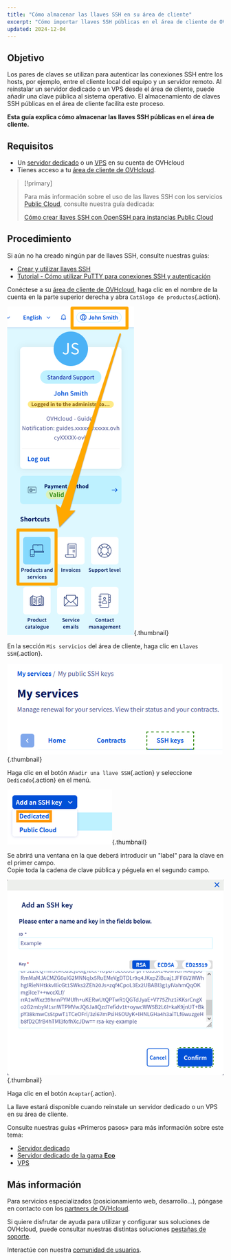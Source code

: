 ```yaml
---
title: "Cómo almacenar las llaves SSH en su área de cliente"
excerpt: "Cómo importar llaves SSH públicas en el área de cliente de OVHcloud"
updated: 2024-12-04
---
```


## Objetivo

Los pares de claves se utilizan para autenticar las conexiones SSH entre los hosts, por ejemplo, entre el cliente local del equipo y un servidor remoto. Al reinstalar un servidor dedicado o un VPS desde el área de cliente, puede añadir una clave pública al sistema operativo. El almacenamiento de claves SSH públicas en el área de cliente facilita este proceso.

**Esta guía explica cómo almacenar las llaves SSH públicas en el área de cliente.**

## Requisitos

- Un [servidor dedicado](/links/bare-metal/bare-metal) o un [VPS](/links/bare-metal/vps) en su cuenta de OVHcloud
- Tienes acceso a tu [área de cliente de OVHcloud](/links/manager).

> [!primary]
>
> Para más información sobre el uso de las llaves SSH con los servicios [Public Cloud](/links/public-cloud/public-cloud), consulte nuestra guía dedicada:
>
> [Cómo crear llaves SSH con OpenSSH para instancias Public Cloud](/pages/public_cloud/compute/creating-ssh-keys-pci)

## Procedimiento

Si aún no ha creado ningún par de llaves SSH, consulte nuestras guías:

- [Crear y utilizar llaves SSH](/pages/bare_metal_cloud/dedicated_servers/creating-ssh-keys-dedicated)
- [Tutorial - Cómo utilizar PuTTY para conexiones SSH y autenticación](/pages/web_cloud/web_hosting/ssh_using_putty_on_windows)

Conéctese a su [área de cliente de OVHcloud](/links/manager), haga clic en el nombre de la cuenta en la parte superior derecha y abra `Catálogo de productos`{.action}.

![products and services](/pages/assets/screens/control_panel/product-selection/right-column/products-services.png){.thumbnail}

En la sección `Mis servicios` del área de cliente, haga clic en `Llaves SSH`{.action}.

![control panel ssh keys](images/importkey1.png){.thumbnail}

Haga clic en el botón `Añadir una llave SSH`{.action} y seleccione `Dedicado`{.action} en el menú.

![control panel ssh keys](images/importkey2.png){.thumbnail}

Se abrirá una ventana en la que deberá introducir un "label" para la clave en el primer campo.  
Copie toda la cadena de clave pública y péguela en el segundo campo.

![control panel ssh keys](images/importkey3.png){.thumbnail}

Haga clic en el botón `Aceptar`{.action}.

La llave estará disponible cuando reinstale un servidor dedicado o un VPS en su área de cliente.

Consulte nuestras guías «Primeros pasos» para más información sobre este tema:

- [Servidor dedicado](/pages/bare_metal_cloud/dedicated_servers/getting-started-with-dedicated-server)
- [Servidor dedicado de la gama **Eco**](/pages/bare_metal_cloud/dedicated_servers/getting-started-with-dedicated-server-eco)
- [VPS](/pages/bare_metal_cloud/virtual_private_servers/starting_with_a_vps)

## Más información

Para servicios especializados (posicionamiento web, desarrollo...), póngase en contacto con los [partners de OVHcloud](/links/partner).

Si quiere disfrutar de ayuda para utilizar y configurar sus soluciones de OVHcloud, puede consultar nuestras distintas soluciones [pestañas de soporte](/links/support).

Interactúe con nuestra [comunidad de usuarios](/links/community).